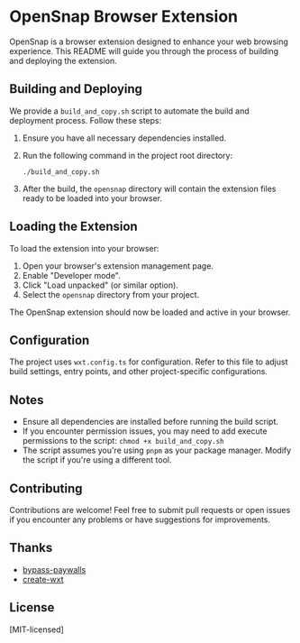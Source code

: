 # OpenSnap Browser Extension

OpenSnap is a browser extension designed to enhance your web browsing experience. This README will guide you through the process of building and deploying the extension.

## Building and Deploying

We provide a `build_and_copy.sh` script to automate the build and deployment process. Follow these steps:

1. Ensure you have all necessary dependencies installed.

2. Run the following command in the project root directory:

   ```
   ./build_and_copy.sh
   ```

4. After the build, the `opensnap` directory will contain the extension files ready to be loaded into your browser.

## Loading the Extension

To load the extension into your browser:

1. Open your browser's extension management page.
2. Enable "Developer mode".
3. Click "Load unpacked" (or similar option).
4. Select the `opensnap` directory from your project.

The OpenSnap extension should now be loaded and active in your browser.

## Configuration

The project uses `wxt.config.ts` for configuration. Refer to this file to adjust build settings, entry points, and other project-specific configurations.

## Notes

- Ensure all dependencies are installed before running the build script.
- If you encounter permission issues, you may need to add execute permissions to the script: `chmod +x build_and_copy.sh`
- The script assumes you're using `pnpm` as your package manager. Modify the script if you're using a different tool.

## Contributing

Contributions are welcome! Feel free to submit pull requests or open issues if you encounter any problems or have suggestions for improvements.

## Thanks

- [bypass-paywalls](https://github.com/bpc-clone/bypass-paywalls-chrome-clean)
- [create-wxt](https://github.com/wxt-dev/create-wxt)

## License

[MIT-licensed]

